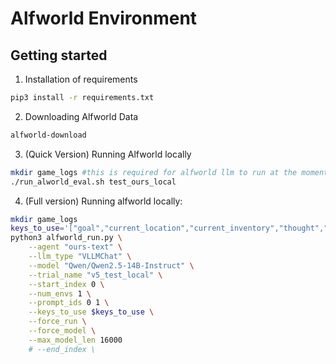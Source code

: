 # Alfworld Environment

## Getting started
1. Installation of requirements
```bash
pip3 install -r requirements.txt
```

2. Downloading Alfworld Data
```bash
alfworld-download
```

3. (Quick Version) Running Alfworld locally
```bash
mkdir game_logs #this is required for alfworld llm to run at the moment (needs to be fixed later)
./run_alworld_eval.sh test_ours_local
```

4. (Full version) Running alfworld locally:
```bash
mkdir game_logs
keys_to_use='["goal","current_location","current_inventory","thought","action"]'
python3 alfworld_run.py \
    --agent "ours-text" \
    --llm_type "VLLMChat" \
    --model "Qwen/Qwen2.5-14B-Instruct" \
    --trial_name "v5_test_local" \
    --start_index 0 \
    --num_envs 1 \
    --prompt_ids 0 1 \
    --keys_to_use $keys_to_use \
    --force_run \
    --force_model \
    --max_model_len 16000
    # --end_index \
```